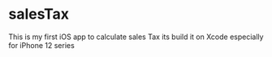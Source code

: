 # salesTax
This is my first iOS app to calculate sales Tax its build it on Xcode especially for iPhone 12 series
